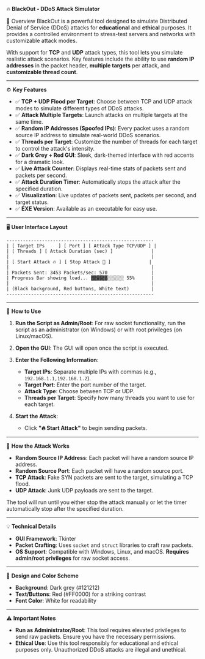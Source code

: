 
🔥 **BlackOut - DDoS Attack Simulator**

 📌 Overview
BlackOut is a powerful tool designed to simulate Distributed Denial of Service (DDoS) attacks for **educational** and **ethical** purposes. It provides a controlled environment to stress-test servers and networks with customizable attack modes. 

With support for **TCP** and **UDP** attack types, this tool lets you simulate realistic attack scenarios. Key features include the ability to use **random IP addresses** in the packet header, **multiple targets** per attack, and **customizable thread count**.

---

 ⚙️ **Key Features**
- ✅ **TCP + UDP Flood per Target**: Choose between TCP and UDP attack modes to simulate different types of DDoS attacks.
- ✅ **Attack Multiple Targets**: Launch attacks on multiple targets at the same time.
- ✅ **Random IP Addresses (Spoofed IPs)**: Every packet uses a random source IP address to simulate real-world DDoS scenarios.
- ✅ **Threads per Target**: Customize the number of threads for each target to control the attack's intensity.
- ✅ **Dark Grey + Red GUI**: Sleek, dark-themed interface with red accents for a dramatic look.
- ✅ **Live Attack Counter**: Displays real-time stats of packets sent and packets per second.
- ✅ **Attack Duration Timer**: Automatically stops the attack after the specified duration.
- ✅ **Visualization**: Live updates of packets sent, packets per second, and target status.
- ✅ **EXE Version**: Available as an executable for easy use.

---

🖥️ **User Interface Layout**
```
------------------------------------------------------
| [ Target IPs     ] [ Port ] [ Attack Type TCP/UDP ] |
| [ Threads ] [ Attack Duration (sec) ]              |
|                                                    |
| [ Start Attack 🔥 ] [ Stop Attack 🛑 ]              |
|                                                    |
| Packets Sent: 3453 Packets/sec: 570                |
| Progress Bar showing load... ▓▓▓▓▓▓░░░░░░ 55%      |
|                                                    |
| (Black background, Red buttons, White text)        |
------------------------------------------------------
```

---

📝 **How to Use**

1. **Run the Script as Admin/Root**: For raw socket functionality, run the script as an administrator (on Windows) or with root privileges (on Linux/macOS).
   
2. **Open the GUI**: The GUI will open once the script is executed.

3. **Enter the Following Information**:
   - **Target IPs**: Separate multiple IPs with commas (e.g., `192.168.1.1,192.168.1.2`).
   - **Target Port**: Enter the port number of the target.
   - **Attack Type**: Choose between TCP or UDP.
   - **Threads per Target**: Specify how many threads you want to use for each target.

4. **Start the Attack**:
   - Click **"🔥 Start Attack"** to begin sending packets.
   
---

🔧 **How the Attack Works**
- **Random Source IP Address**: Each packet will have a random source IP address.
- **Random Source Port**: Each packet will have a random source port.
- **TCP Attack**: Fake SYN packets are sent to the target, simulating a TCP flood.
- **UDP Attack**: Junk UDP payloads are sent to the target.
  
The tool will run until you either stop the attack manually or let the timer automatically stop after the specified duration.

---

💡 **Technical Details**
- **GUI Framework**: Tkinter
- **Packet Crafting**: Uses `socket` and `struct` libraries to craft raw packets.
- **OS Support**: Compatible with Windows, Linux, and macOS. **Requires admin/root privileges** for raw socket access.

---

 🖤 **Design and Color Scheme**
- **Background**: Dark grey (#121212)
- **Text/Buttons**: Red (#FF0000) for a striking contrast
- **Font Color**: White for readability

---

⚠️ **Important Notes**
- **Run as Administrator/Root**: This tool requires elevated privileges to send raw packets. Ensure you have the necessary permissions.
- **Ethical Use**: Use this tool responsibly for educational and ethical purposes only. Unauthorized DDoS attacks are illegal and unethical.



